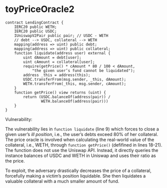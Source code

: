 # toyPriceOracle2

```solidity
contract LendingContract { 
	IERC20 public WETH;
	IERC20 public USDC;
	IUniswapV2Pair public pair; // USDC - WETH
	// debt --> USDC, collateral --> WETH
	mapping(address => uint) public debt; 
	mapping(address => uint) public collateral;
	function liquidate(address user) external {
		uint dAmount = debt[user];
		uint cAmount = collateral[user];
		require(getPrice() * cAmount * 80 / 100 < dAmount,
			"the given user’s fund cannot be liquidated");
		address _this = address(this);
		USDC.transferFrom(msg.sender, _this, dAmount);
		WETH.transferFrom(_this, msg.sender, cAmount);
	}
	function getPrice() view returns (uint) {
		return (USDC.balanceOf(address(pair)) /
 				WETH.balanceOf(address(pair)))
 	}
}
```

Vulnerability:

The vulnerability lies in `function liquidate` (line 9) which forces to close a given user’s *ill position*, i.e., the user’s debts exceed 80% of her collateral. The price oracle is involved when calculating the real-world value of the collateral, i.e., WETH, through `function getPrice()` (defifined in lines 18-21). The function does not use the Uniswap API. Instead, it directly queries the instance balances of USDC and WETH in Uniswap and uses their ratio as the price.

To exploit, the adversary drastically decreases the price of a collateral, forcefully making a victim’s position liquidable. She then liquidates a valuable collateral with a much smaller amount of fund.

